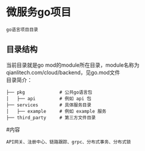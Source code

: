 # 微服务go项目

    go语言项目目录
## 目录结构
当前目录就是go mod的module所在目录，module名称为qianlitech.com/cloud/backend，见go.mod文件     
目录简介：   

    ├── pkg             # 公共go语言包
    │   ├── api         # 例如 api 包
    ├── services        # 具体服务目录
    │   ├── example     # 例如 example 服务
    ├── third_party     # 第三方文件目录

#内容
    
    API网关、注册中心、链路跟踪、grpc、分布式事务、分布式锁